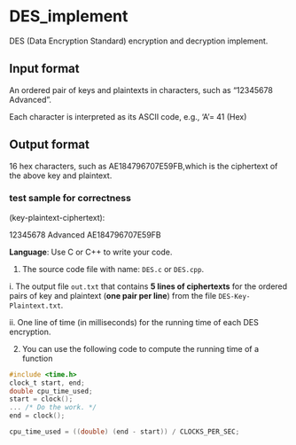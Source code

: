 # DES_implement
DES (Data Encryption Standard) encryption and decryption implement.

## Input format
An ordered pair of keys and plaintexts in characters, such as “12345678 Advanced”. 

Each character is interpreted as its ASCII code, e.g., ‘A’= 41 (Hex)
## Output format
16 hex characters, such as AE184796707E59FB,which is the ciphertext of the above key and plaintext.


### test sample for correctness
(key-plaintext-ciphertext):

12345678 Advanced AE184796707E59FB

**Language**: 
Use C or C++ to write your code.

1. The source code file with name: `DES.c` or `DES.cpp`.

i. The output file `out.txt` that contains **5 lines of ciphertexts** for the ordered pairs of key and plaintext (**one pair per line**) from the file `DES-Key-Plaintext.txt`.

ii. One line of time (in milliseconds) for the running time of each DES encryption.


2. You can use the following code to compute the running time of a function
```c
#include <time.h>
clock_t start, end;
double cpu_time_used;
start = clock();
... /* Do the work. */
end = clock();

cpu_time_used = ((double) (end - start)) / CLOCKS_PER_SEC;
```
